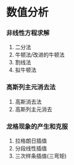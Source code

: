 数值分析
=======

### 非线性方程求解

1. 二分法
1. 牛顿法/改进的牛顿法
1. 割线法
1. 拟牛顿法

### 高斯列主元消去法

1. 高斯消去法
1. 高斯列主元消去

### 龙格现象的产生和克服

1. 拉格朗日插值
1. 分段线性插值
1. 三次样条插值(三弯矩)
